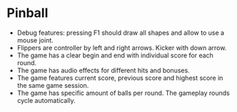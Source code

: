 # Pinball
- Debug features: pressing F1 should draw all shapes and allow to use a mouse joint.
- Flippers are controller by left and right arrows. Kicker with down arrow.
- The game has a clear begin and end with individual score for each round.
- The game has audio effects for different hits and bonuses.
- The game features current score, previous score and highest score in the same game session.
- The game has specific amount of balls per round. The gameplay rounds cycle automatically.
